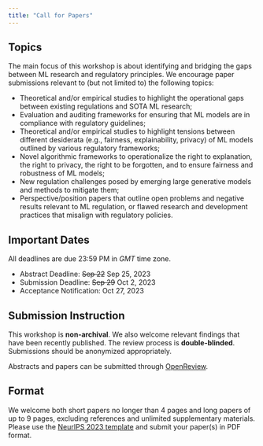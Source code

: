 ```yaml
---
title: "Call for Papers"
---
```


## Topics

The main focus of this workshop is about identifying and bridging the gaps between ML research and regulatory principles. We encourage paper submissions relevant to (but not limited to) the following topics:
- Theoretical and/or empirical studies to highlight the operational gaps between existing regulations and SOTA ML research;
- Evaluation and auditing frameworks for ensuring that ML models are in compliance with regulatory guidelines;
- Theoretical and/or empirical studies to highlight tensions between different desiderata (e.g., fairness, explainability, privacy) of ML models outlined by various regulatory frameworks;
- Novel algorithmic frameworks to operationalize the right to explanation, the right to privacy, the right to be forgotten, and to ensure fairness and robustness of ML models;
- New regulation challenges posed by emerging large generative models and methods to mitigate them;
- Perspective/position papers that outline open problems and negative results relevant to ML regulation, or flawed research and development practices that misalign with regulatory policies. 


## Important Dates

All deadlines are due 23:59 PM in *GMT* time zone.

- Abstract Deadline: ~~Sep 22~~ Sep 25, 2023
- Submission Deadline: ~~Sep 29~~ Oct 2, 2023
- Acceptance Notification: Oct 27, 2023

## Submission Instruction

This workshop is **non-archival**. We also welcome relevant findings that have been recently published. The review process is **double-blinded**. Submissions should be anonymized appropriately. 

Abstracts and papers can be submitted through [OpenReview](https://openreview.net/group?id=NeurIPS.cc/2023/Workshop/RegML).

## Format

We welcome both short papers no longer than 4 pages and long papers of up to 9 pages, excluding references and unlimited supplementary materials. Please use the [NeurIPS 2023 template](https://neurips.cc/Conferences/2023/PaperInformation/StyleFiles) and submit your paper(s) in PDF format.